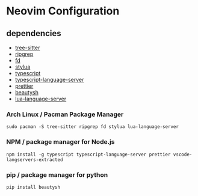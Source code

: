 # Neovim Configuration

## dependencies
* [tree-sitter](https://github.com/tree-sitter/tree-sitter)
* [ripgrep](https://github.com/BurntSushi/ripgrep)
* [fd](https://github.com/sharkdp/fd)
* [stylua](https://github.com/JohnnyMorganz/StyLua)
* [typescript](https://github.com/microsoft/TypeScript)
* [typescript-language-server](https://github.com/typescript-language-server/typescript-language-server)
* [prettier](https://github.com/prettier/prettier)
* [beautysh](https://github.com/lovesegfault/beautysh)
* [lua-language-server](https://github.com/sumneko/)

### Arch Linux / Pacman Package Manager
```
sudo pacman -S tree-sitter ripgrep fd stylua lua-language-server
```

### NPM / package manager for Node.js
```
npm install -g typescript typescript-language-server prettier vscode-langservers-extracted
```

### pip / package manager for python
```
pip install beautysh
```
